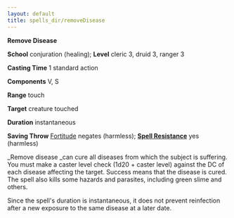 ```yaml
---
layout: default
title: spells_dir/removeDisease
---
```

 **Remove Disease**

**School** conjuration (healing); **Level** cleric 3, druid 3, ranger 3

**Casting Time** 1 standard action

**Components** V, S

**Range** touch

**Target** creature touched

**Duration** instantaneous

**Saving Throw** [Fortitude](../../combat#_fortitude) negates (harmless); **[Spell Resistance](../../glossary#_spell-resistance)** yes (harmless)

_Remove disease _can cure all diseases from which the subject is suffering. You must make a caster level check (1d20 + caster level) against the DC of each disease affecting the target. Success means that the disease is cured. The spell also kills some hazards and parasites, including green slime and others.

Since the spell's duration is instantaneous, it does not prevent reinfection after a new exposure to the same disease at a later date.


